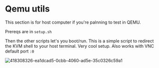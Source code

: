 # Qemu utils

This section is for host computer if you're palnning to test in QEMU. 

Prereqs are in `setup.sh`

Then the other scripts let's you boot/run. 
This is a simple script to redirect the KVM shell to your host terminal. Very cool setup.
Also works with VNC default port `:0`

![418308326-ea1dcad5-0cbb-4060-ad5e-35c0326c59a1](https://github.com/user-attachments/assets/c48a1c7a-2bad-4bdf-a165-e7541fb49d8f)
